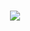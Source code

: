 <h1 align="center">
    <img src="https://readme-typing-svg.herokuapp.com/?font=Montserrat&color=6A0D91&size=35&center=true&vCenter=true&width=500&height=70&duration=4000&lines=Hi+There!+👋;+I+am+Bernard+Abubakari;+Welcome+To+My;+Page.;" />
</h1>
